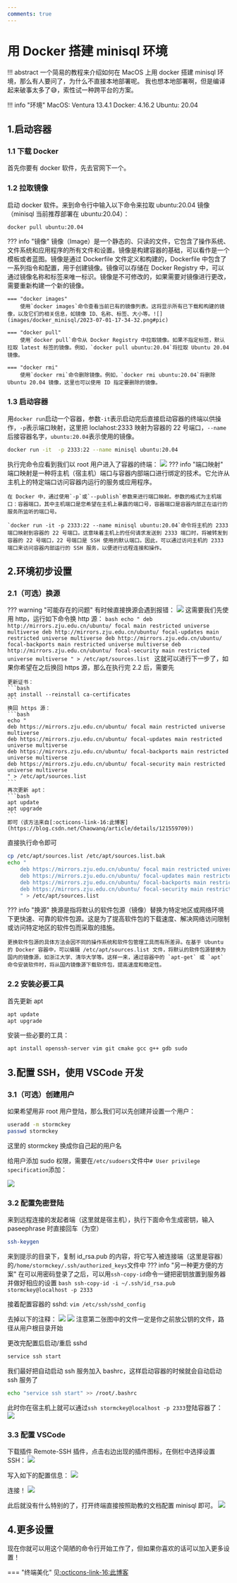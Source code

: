 ```yaml
---
comments: true
---
```


# 用 Docker 搭建 minisql 环境

!!! abstract
    一个简易的教程来介绍如何在 MacOS 上用 docker 搭建 minisql 环境，那么有人要问了，为什么不直接本地部署呢。
    我也想本地部署啊，但是编译起来破事太多了😅，索性试一种跨平台的方案。

!!! info "环境"
    MacOS: Ventura 13.4.1
    Docker: 4.16.2
    Ubuntu: 20.04

## 1.启动容器

### 1.1 下载 Docker
首先你要有 docker 软件，先去官网下一个。

### 1.2 拉取镜像
启动 docker 软件。来到命令行中输入以下命令来拉取 ubuntu:20.04 镜像（minisql 当前推荐部署在 ubuntu:20.04）：
```bash
docker pull ubuntu:20.04
```
??? info "镜像"
    镜像（Image）是一个静态的、只读的文件，它包含了操作系统、文件系统和应用程序的所有文件和设置。镜像是构建容器的基础，可以看作是一个模板或者蓝图。镜像是通过 Dockerfile 文件定义和构建的，Dockerfile 中包含了一系列指令和配置，用于创建镜像。镜像可以存储在 Docker Registry 中，可以通过镜像名称和标签来唯一标识。镜像是不可修改的，如果需要对镜像进行更改，需要重新构建一个新的镜像。

    === "docker images"
        使用`docker images`命令查看当前已有的镜像列表。这将显示所有已下载和构建的镜像，以及它们的相关信息，如镜像 ID、名称、标签、大小等。![](images/docker_minisql/2023-07-01-17-34-32.png#pic)

    === "docker pull"
        使用`docker pull`命令从 Docker Registry 中拉取镜像。如果不指定标签，默认拉取 latest 标签的镜像。例如，`docker pull ubuntu:20.04`将拉取 Ubuntu 20.04 镜像。

    === "docker rmi"
        使用`docker rmi`命令删除镜像。例如，`docker rmi ubuntu:20.04`将删除 Ubuntu 20.04 镜像，这里也可以使用 ID 指定要删除的镜像。

### 1.3 启动容器
用`docker run`启动一个容器，参数`-it`表示启动完后直接启动容器的终端以供操作，`-p`表示端口映射，这里把 loclahost:2333 映射为容器的 22 号端口，`--name`后接容器名字，`ubuntu:20.04`表示使用的镜像。
```bash
docker run -it  -p 2333:22 --name minisql ubuntu:20.04
```
执行完命令应看到我们以 root 用户进入了容器的终端：
![](images/docker_minisql/2023-07-01-19-33-57.png#pic)
??? info "端口映射"
    端口映射是一种将主机（宿主机）端口与容器内部端口进行绑定的技术。它允许从主机上的特定端口访问容器内运行的服务或应用程序。

    在 Docker 中，通过使用`-p`或`--publish`参数来进行端口映射。参数的格式为主机端口：容器端口，其中主机端口是您希望在主机上暴露的端口号，容器端口是容器内部正在运行的服务所监听的端口号。

    `docker run -it -p 2333:22 --name minisql ubuntu:20.04`命令将主机的 2333 端口映射到容器的 22 号端口。这意味着主机上的任何请求发送到 2333 端口时，将被转发到容器的 22 号端口，22 号端口是 SSH 使用的默认端口。因此，可以通过访问主机的 2333 端口来访问容器内部运行的 SSH 服务，以便进行远程连接和操作。

## 2.环境初步设置

### 2.1（可选）换源
??? warning "可能存在的问题"
    有时候直接换源会遇到报错：
    ![](images/docker_minisql/2023-07-01-19-42-06.png#pic)
    这需要我们先使用 http，运行如下命令换 http 源：
    ```bash
    echo "
    deb http://mirrors.zju.edu.cn/ubuntu/ focal main restricted universe multiverse
    deb http://mirrors.zju.edu.cn/ubuntu/ focal-updates main restricted universe multiverse
    deb http://mirrors.zju.edu.cn/ubuntu/ focal-backports main restricted universe multiverse
    deb http://mirrors.zju.edu.cn/ubuntu/ focal-security main restricted universe multiverse
    " > /etc/apt/sources.list
    ```
    这就可以进行下一步了，如果你希望在之后换回 https 源，那么在执行完 2.2 后，需要先

    更新证书：
    ```bash
    apt install --reinstall ca-certificates
    ```
    换回 https 源：
    ```bash
    echo "
    deb https://mirrors.zju.edu.cn/ubuntu/ focal main restricted universe multiverse
    deb https://mirrors.zju.edu.cn/ubuntu/ focal-updates main restricted universe multiverse
    deb https://mirrors.zju.edu.cn/ubuntu/ focal-backports main restricted universe multiverse
    deb https://mirrors.zju.edu.cn/ubuntu/ focal-security main restricted universe multiverse
    " > /etc/apt/sources.list
    ```
    再次更新 apt：
    ```bash
    apt update
    apt upgrade
    ```
    即可（该方法来自[:octicons-link-16:此博客](https://blog.csdn.net/Chaowanq/article/details/121559709))
直接执行命令即可
```bash
cp /etc/apt/sources.list /etc/apt/sources.list.bak
echo "
    deb https://mirrors.zju.edu.cn/ubuntu/ focal main restricted universe multiverse
    deb https://mirrors.zju.edu.cn/ubuntu/ focal-updates main restricted universe multiverse
    deb https://mirrors.zju.edu.cn/ubuntu/ focal-backports main restricted universe multiverse
    deb https://mirrors.zju.edu.cn/ubuntu/ focal-security main restricted universe multiverse
    " > /etc/apt/sources.list
```
??? info "换源"
    换源是指将默认的软件包源（镜像）替换为特定地区或网络环境下更快速、可靠的软件包源。这是为了提高软件包的下载速度、解决网络访问限制或访问特定地区的软件包而采取的措施。

    更换软件包源的具体方法会因不同的操作系统和软件包管理工具而有所差异。在基于 Ubuntu 的 Docker 容器中，可以编辑 /etc/apt/sources.list 文件，将默认的软件包源替换为国内的镜像源，如浙江大学、清华大学等。这样一来，通过容器中的 `apt-get` 或 `apt` 命令安装软件时，将从国内镜像源下载软件包，提高速度和稳定性。

### 2.2 安装必要工具
首先更新 apt
```bash
apt update
apt upgrade
```

安装一些必要的工具：
```bash
apt install openssh-server vim git cmake gcc g++ gdb sudo
```

## 3.配置 SSH，使用 VSCode 开发

### 3.1（可选）创建用户

如果希望用非 root 用户登陆，那么我们可以先创建并设置一个用户：
```bash
useradd -m stormckey
passwd stormckey
```
这里的 stormckey 换成你自己起的用户名

给用户添加 sudo 权限，需要在`/etc/sudoers`文件中`# User privilege specification`添加：

![](images/docker_minisql/2023-07-01-21-25-52.png#pic)

### 3.2 配置免密登陆
来到远程连接的发起者端（这里就是宿主机），执行下面命令生成密钥，输入 paseephrase 时直接回车（为空）
```bash
ssh-keygen
```
来到提示的目录下，复制 id_rsa.pub 的内容，将它写入被连接端（这里是容器）的`/home/stormckey/.ssh/authorized_keys`文件中
??? info "另一种更方便的方案"
    在可以用密码登录了之后，可以用`ssh-copy-id`命令一键把密钥放置到服务器并做好相应的设置
    ```bash
    ssh-copy-id -i ~/.ssh/id_rsa.pub stormckey@localhost -p 2333
    ```


接着配置容器的 sshd:
`vim /etc/ssh/sshd_config`

去掉以下的注释：
![](images/docker_minisql/2023-07-01-20-23-02.png#pic)
![](images/docker_minisql/2023-07-01-20-23-44.png#pic)
注意第二张图中的文件一定是你之前放公钥的文件，路径从用户根目录开始

更改完配置后启动/重启 sshd
```bash
service ssh start
```
我们最好把自动启动 ssh 服务加入 bashrc，这样启动容器的时候就会自动启动 ssh 服务了
```bash
echo "service ssh start" >> /root/.bashrc
```

此时你在宿主机上就可以通过`ssh stormckey@localhost -p 2333`登陆容器了：
![](images/docker_minisql/2023-07-01-20-42-07.png#pic)

### 3.3 配置 VSCode

下载插件 Remote-SSH 插件，点击右边出现的插件图标，在侧栏中选择设置 SSH：
![](images/docker_minisql/2023-07-01-20-43-59.png#pic)

写入如下的配置信息：
![](images/docker_minisql/2023-07-01-20-44-56.png#pic)

连接！
![](images/docker_minisql/2023-07-01-20-45-37.png#pic)

此后就没有什么特别的了，打开终端直接按照助教的文档配置 minisql 即可。
![](images/docker_minisql/2023-07-01-20-52-01.png#pic)

## 4.更多设置

现在你就可以用这个简陋的命令行开始工作了，但如果你喜欢的话可以加入更多设置！

=== "终端美化"
    见[:octicons-link-16:此博客](https://stormckey.github.io/Blog/wsl_config/)






